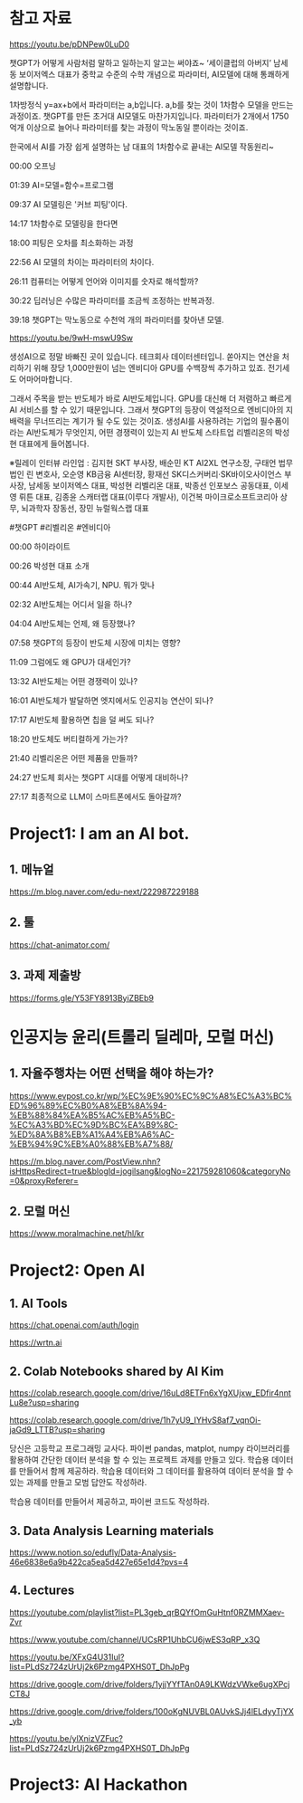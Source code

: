 # 참고 자료

https://youtu.be/pDNPew0LuD0

챗GPT가 어떻게 사람처럼 말하고 일하는지 알고는 써야죠~ ‘세이클럽의 아버지’ 남세동 보이저엑스 대표가 중학교 수준의 수학 개념으로 파라미터, AI모델에 대해 통쾌하게 설명합니다. 
 
1차방정식 y=ax+b에서 파라미터는 a,b입니다. a,b를 찾는 것이 1차함수 모델을 만드는 과정이죠. 챗GPT를 만든 초거대 AI모델도 마찬가지입니다. 파라미터가 2개에서 1750억개 이상으로 늘어나 파라미터를 찾는 과정이 막노동일 뿐이라는 것이죠. 

한국에서 AI를 가장 쉽게 설명하는 남 대표의 1차함수로 끝내는 AI모델 작동원리~


00:00 오프닝

01:39 AI=모델=함수=프로그램

09:37 AI 모델링은 '커브 피팅'이다.

14:17 1차함수로 모델링을 한다면

18:00 피팅은 오차를 최소화하는 과정

22:56 AI 모델의 차이는 파라미터의 차이다.

26:11 컴퓨터는 어떻게 언어와 이미지를 숫자로 해석할까?

30:22 딥러닝은 수많은 파라미터를 조금씩 조정하는 반복과정.

39:18 챗GPT는 막노동으로 수천억 개의 파라미터를 찾아낸 모델.


https://youtu.be/9wH-mswU9Sw


생성AI으로 정말 바빠진 곳이 있습니다. 테크회사 데이터센터입니. 쏟아지는 연산을 처리하기 위해 장당 1,000만원이 넘는 엔비디아 GPU를 수백장씩 추가하고 있죠. 전기세도 어마어마합니다. 

그래서 주목을 받는 반도체가 바로 AI반도체입니다. GPU를 대신해 더 저렴하고 빠르게 AI 서비스를 할 수 있기 때문입니다. 그래서 챗GPT의 등장이 역설적으로 엔비디아의 지배력을 무너뜨리는 계기가 될 수도 있는 것이죠. 생성AI를 사용하려는 기업의 필수품이라는 AI반도체가 무엇인지, 어떤 경쟁력이 있는지 AI 반도체 스타트업 리벨리온의 박성현 대표에게 들어봅니다. 

※릴레이 인터뷰 라인업 : 김지현 SKT 부사장, 배순민 KT AI2XL 연구소장, 구태언 법무법인 린 변호사, 오순영 KB금융 AI센터장, 황재선 SK디스커버리‧SK바이오사이언스 부사장, 남세동 보이저엑스 대표, 박성현 리벨리온 대표, 박종선 인포보스 공동대표, 이세영 뤼튼 대표, 김종윤 스캐터랩 대표(이루다 개발사), 이건복 마이크로소프트코리아 상무, 뇌과학자 장동선, 장민 뉴럴웍스랩 대표

#챗GPT #리벨리온 #엔비디아

00:00 하이라이트

00:26 박성현 대표 소개

00:44 AI반도체, AI가속기, NPU. 뭐가 맞나

02:32 AI반도체는 어디서 일을 하나? 

04:04 AI반도체는 언제, 왜 등장했나?

07:58 챗GPT의 등장이 반도체 시장에 미치는 영향?

11:09 그럼에도 왜 GPU가 대세인가?

13:32 AI반도체는 어떤 경쟁력이 있나?

16:01 AI반도체가 발달하면 엣지에서도 인공지능 연산이 되나?

17:17 AI반도체 활용하면 칩을 덜 써도 되나?

18:20 반도체도 버티컬하게 가는가?

21:40 리벨리온은 어떤 제품을 만들까?

24:27 반도체 회사는 챗GPT 시대를 어떻게 대비하나?

27:17 최종적으로 LLM이 스마트폰에서도 돌아갈까?




# Project1: I am an AI bot.
## 1. 메뉴얼

https://m.blog.naver.com/edu-next/222987229188

## 2. 툴

https://chat-animator.com/

## 3. 과제 제출방

https://forms.gle/Y53FY8913ByiZBEb9

# 인공지능 윤리(트롤리 딜레마, 모럴 머신)

## 1. 자율주행차는 어떤 선택을 해야 하는가?

https://www.evpost.co.kr/wp/%EC%9E%90%EC%9C%A8%EC%A3%BC%ED%96%89%EC%B0%A8%EB%8A%94-%EB%88%84%EA%B5%AC%EB%A5%BC-%EC%A3%BD%EC%9D%BC%EA%B9%8C-%ED%8A%B8%EB%A1%A4%EB%A6%AC-%EB%94%9C%EB%A0%88%EB%A7%88/

https://m.blog.naver.com/PostView.nhn?isHttpsRedirect=true&blogId=jogilsang&logNo=221759281060&categoryNo=0&proxyReferer=

## 2. 모럴 머신

https://www.moralmachine.net/hl/kr

# Project2: Open AI

## 1. AI Tools

https://chat.openai.com/auth/login

https://wrtn.ai

## 2. Colab Notebooks shared by AI Kim

https://colab.research.google.com/drive/16uLd8ETFn6xYgXUjxw_EDfir4nntLu8e?usp=sharing

https://colab.research.google.com/drive/1h7yU9_IYHvS8af7_vqnOi-jaGd9_LTTB?usp=sharing

당신은 고등학교 프로그래밍 교사다. 파이썬 pandas, matplot, numpy 라이브러리를 활용하여 간단한 데이터 분석을 할 수 있는 프로젝트 과제를 만들고 있다. 학습용 데이터를 만들어서 함께 제공하라. 학습용 데이터와 그 데이터를 활용하여 데이터 분석을 할 수 있는 과제를 만들고 모범 답안도 작성하라.

학습용 데이터를 만들어서 제공하고, 파이썬 코드도 작성하라.

## 3. Data Analysis Learning materials

https://www.notion.so/edufly/Data-Analysis-46e6838e6a9b422ca5ea5d427e65e1d4?pvs=4

## 4. Lectures

https://youtube.com/playlist?list=PL3geb_qrBQYfOmGuHtnf0RZMMXaev-Zvr

https://www.youtube.com/channel/UCsRP1UhbCU6jwES3qRP_x3Q

https://youtu.be/XFxG4U31IuI?list=PLdSz724zUrUj2k6Pzmg4PXHS0T_DhJpPg

https://drive.google.com/drive/folders/1yjjYYfTAn0A9LKWdzVWke6ugXPcjCT8J

https://drive.google.com/drive/folders/100oKgNUVBL0AUvkSJj4lELdyyTjYX_yb

https://youtu.be/ylXnizVZFuc?list=PLdSz724zUrUj2k6Pzmg4PXHS0T_DhJpPg


# Project3: AI Hackathon




